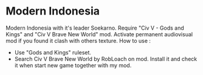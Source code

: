 # Modern Indonesia

Modern Indonesia with it's leader Soekarno. Require "Civ V - Gods and Kings" and "Civ V Brave New World" mod. 
Activate permanent audiovisual mod if you found it clash with others texture.
How to use : 
- Use "Gods and Kings" ruleset.
- Search Civ V Brave New World by RobLoach on mod.
  Install it and check it when start new game together with my mod.
  
